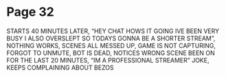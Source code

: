 # Page 32

STARTS 40 MINUTES LATER, “HEY CHAT HOWS IT GOING IVE BEEN VERY BUSY I ALSO OVERSLEPT SO TODAYS GONNA BE A SHORTER STREAM”, NOTHING WORKS, SCENES ALL MESSED UP, GAME IS NOT CAPTURING, FORGOT TO UNMUTE, BOT IS DEAD, NOTICES WRONG SCENE BEEN ON FOR THE LAST 20 MINUTES, “IM A PROFESSIONAL STREAMER” JOKE, KEEPS COMPLAINING ABOUT BEZOS

